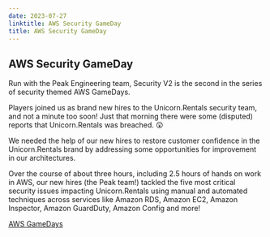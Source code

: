 ```yaml
---
date: 2023-07-27
linktitle: AWS Security GameDay
title: AWS Security GameDay
---
```


## AWS Security GameDay

Run with the Peak Engineering team, Security V2 is the second in the series of security themed AWS GameDays.

Players joined us as brand new hires to the Unicorn.Rentals security team, and not a minute too soon! 
Just that morning there were some (disputed) reports that Unicorn.Rentals was breached. 😲

We needed the help of our new hires to restore customer confidence in the Unicorn.Rentals brand by addressing some opportunities for improvement in our architectures.

Over the course of about three hours, including 2.5 hours of hands on work in AWS, our new hires (the Peak team!) tackled the five most critical security issues impacting Unicorn.Rentals using manual and automated techniques across services like Amazon RDS, Amazon EC2, Amazon Inspector, Amazon GuardDuty, Amazon Config and more!


[AWS GameDays](https://aws.amazon.com/gameday/)
